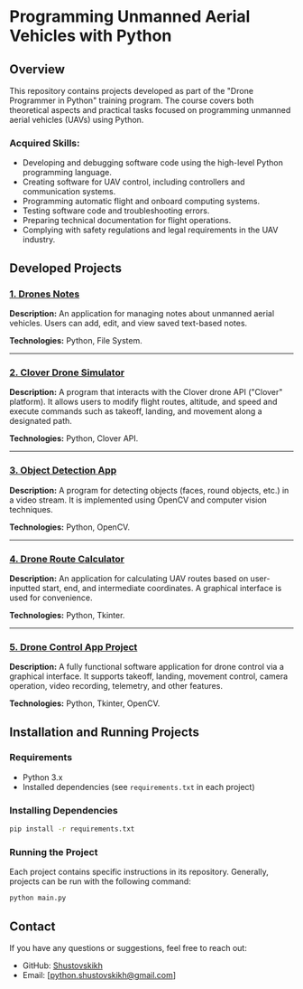 # Programming Unmanned Aerial Vehicles with Python

## Overview

This repository contains projects developed as part of the "Drone Programmer in Python" training program. The course covers both theoretical aspects and practical tasks focused on programming unmanned aerial vehicles (UAVs) using Python.

### Acquired Skills:

- Developing and debugging software code using the high-level Python programming language.
- Creating software for UAV control, including controllers and communication systems.
- Programming automatic flight and onboard computing systems.
- Testing software code and troubleshooting errors.
- Preparing technical documentation for flight operations.
- Complying with safety regulations and legal requirements in the UAV industry.

## Developed Projects

### [1. Drones Notes](https://github.com/Shustovskikh/g_unmanned_aerial_vehicle/tree/main/1_drones_notes)

**Description:** An application for managing notes about unmanned aerial vehicles. Users can add, edit, and view saved text-based notes.

**Technologies:** Python, File System.

---

### [2. Clover Drone Simulator](https://github.com/Shustovskikh/g_unmanned_aerial_vehicle/tree/main/2_clover_drone_simulator)

**Description:** A program that interacts with the Clover drone API ("Clover" platform). It allows users to modify flight routes, altitude, and speed and execute commands such as takeoff, landing, and movement along a designated path.

**Technologies:** Python, Clover API.

---

### [3. Object Detection App](https://github.com/Shustovskikh/g_unmanned_aerial_vehicle/3_object_detection_app)

**Description:** A program for detecting objects (faces, round objects, etc.) in a video stream. It is implemented using OpenCV and computer vision techniques.

**Technologies:** Python, OpenCV.

---

### [4. Drone Route Calculator](https://github.com/Shustovskikh/g_unmanned_aerial_vehicle/4_drone_route_calculator)

**Description:** An application for calculating UAV routes based on user-inputted start, end, and intermediate coordinates. A graphical interface is used for convenience.

**Technologies:** Python, Tkinter.

---

### [5. Drone Control App Project](https://github.com/Shustovskikh/g_unmanned_aerial_vehicle/5_drone_control_app_project)

**Description:** A fully functional software application for drone control via a graphical interface. It supports takeoff, landing, movement control, camera operation, video recording, telemetry, and other features.

**Technologies:** Python, Tkinter, OpenCV.

## Installation and Running Projects

### Requirements
- Python 3.x
- Installed dependencies (see `requirements.txt` in each project)

### Installing Dependencies
```sh
pip install -r requirements.txt
```

### Running the Project
Each project contains specific instructions in its repository. Generally, projects can be run with the following command:
```sh
python main.py
```

## Contact

If you have any questions or suggestions, feel free to reach out:
- GitHub: [Shustovskikh](https://github.com/Shustovskikh)
- Email: [python.shustovskikh@gmail.com]


